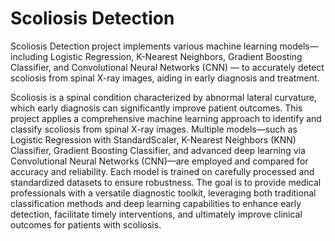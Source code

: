 # Scoliosis Detection
Scoliosis Detection project implements various machine learning models—including Logistic Regression, K-Nearest Neighbors, Gradient Boosting Classifier, and Convolutional Neural Networks (CNN) — to accurately detect scoliosis from spinal X-ray images, aiding in early diagnosis and treatment.

Scoliosis is a spinal condition characterized by abnormal lateral curvature, which early diagnosis can significantly improve patient outcomes. This project applies a comprehensive machine learning approach to identify and classify scoliosis from spinal X-ray images. Multiple models—such as Logistic Regression with StandardScaler, K-Nearest Neighbors (KNN) Classifier, Gradient Boosting Classifier, and advanced deep learning via Convolutional Neural Networks (CNN)—are employed and compared for accuracy and reliability. Each model is trained on carefully processed and standardized datasets to ensure robustness. The goal is to provide medical professionals with a versatile diagnostic toolkit, leveraging both traditional classification methods and deep learning capabilities to enhance early detection, facilitate timely interventions, and ultimately improve clinical outcomes for patients with scoliosis.
